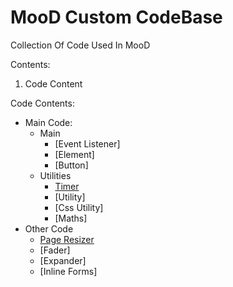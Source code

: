 # MooD Custom CodeBase
 Collection Of Code Used In MooD

 Contents:

 1. Code Content

Code Contents:
 
 * Main Code:
   * Main
     * [Event Listener]
     * [Element]
     * [Button]
   * Utilities
     * [Timer](/Code/Main%20Code/Timer/README.md)
     * [Utility]
     * [Css Utility]
     * [Maths]
 * Other Code
   * [Page Resizer](/Code/Other%20Custom%20Code/cPageResizer/README.md)
   * [Fader]
   * [Expander]
   * [Inline Forms]
